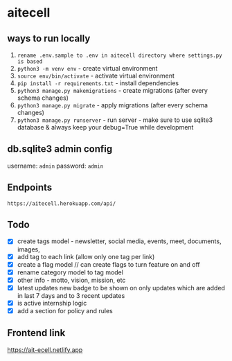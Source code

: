 # aitecell

## ways to run locally
1. `rename .env.sample to .env in aitecell directory where settings.py is based`
2. `python3 -m venv env` - create virtual environment
3. `source env/bin/activate` - activate virtual environment
4. `pip install -r requirements.txt` - install dependencies
5. `python3 manage.py makemigrations` - create migrations (after every schema changes)
6. `python3 manage.py migrate` - apply migrations (after every schema changes)
7. `python3 manage.py runserver` - run server - make sure to use sqlite3 database & always keep your debug=True while development


## db.sqlite3 admin config
username: `admin`
password: `admin`

## Endpoints
`https://aitecell.herokuapp.com/api/`

## Todo
- [x] create tags model - newsletter, social media, events, meet, documents, images, 
- [x] add tag to each link (allow only one tag per link)
- [X] create a flag model // can create flags to turn feature on and off
- [X] rename category model to tag model
- [X] other info - motto, vision, mission, etc
- [X] latest updates new badge to be shown on only updates which are added in last 7 days and to 3 recent updates
- [X] is active internship logic
- [X] add a section for policy and rules

## Frontend link
https://ait-ecell.netlify.app